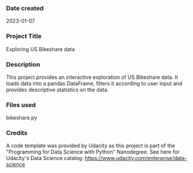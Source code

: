### Date created
2023-01-07

### Project Title
Exploring US Bikeshare data

### Description
This project provides an interactive exploration of US Bikeshare data.
It loads data into a pandas DataFrame, filters it according to user input and provides descriptive statistics on the data.

### Files used
bikeshare.py

### Credits
A code template was provided by Udacity as this project is part of the "Programming for Data Science with Python" Nanodegree. See here for Udacity's Data Science catalog: https://www.udacity.com/enterprise/data-science

